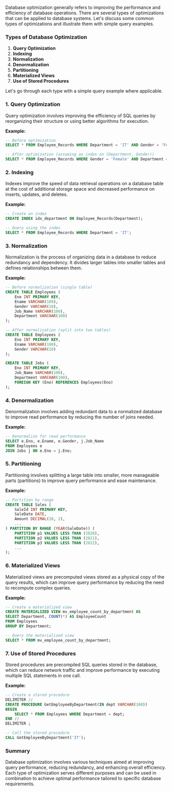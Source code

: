 Database optimization generally refers to improving the performance and efficiency of database operations. There are several types of optimizations that can be applied to database systems. Let's discuss some common types of optimizations and illustrate them with simple query examples.

### Types of Database Optimization

1. **Query Optimization**
2. **Indexing**
3. **Normalization**
4. **Denormalization**
5. **Partitioning**
6. **Materialized Views**
7. **Use of Stored Procedures**

Let's go through each type with a simple query example where applicable.

### 1. Query Optimization

Query optimization involves improving the efficiency of SQL queries by reorganizing their structure or using better algorithms for execution.

**Example:**
```sql
-- Before optimization
SELECT * FROM Employee_Records WHERE Department = 'IT' AND Gender = 'Female';

-- After optimization (assuming an index on (Department, Gender))
SELECT * FROM Employee_Records WHERE Gender = 'Female' AND Department = 'IT';
```

### 2. Indexing

Indexes improve the speed of data retrieval operations on a database table at the cost of additional storage space and decreased performance on inserts, updates, and deletes.

**Example:**
```sql
-- Create an index
CREATE INDEX idx_department ON Employee_Records(Department);

-- Query using the index
SELECT * FROM Employee_Records WHERE Department = 'IT';
```

### 3. Normalization

Normalization is the process of organizing data in a database to reduce redundancy and dependency. It divides larger tables into smaller tables and defines relationships between them.

**Example:**
```sql
-- Before normalization (single table)
CREATE TABLE Employees (
    Eno INT PRIMARY KEY,
    Ename VARCHAR(100),
    Gender VARCHAR(10),
    Job_Name VARCHAR(100),
    Department VARCHAR(100)
);

-- After normalization (split into two tables)
CREATE TABLE Employees (
    Eno INT PRIMARY KEY,
    Ename VARCHAR(100),
    Gender VARCHAR(10)
);

CREATE TABLE Jobs (
    Eno INT PRIMARY KEY,
    Job_Name VARCHAR(100),
    Department VARCHAR(100),
    FOREIGN KEY (Eno) REFERENCES Employees(Eno)
);
```

### 4. Denormalization

Denormalization involves adding redundant data to a normalized database to improve read performance by reducing the number of joins needed.

**Example:**
```sql
-- Denormalize for read performance
SELECT e.Eno, e.Ename, e.Gender, j.Job_Name
FROM Employees e
JOIN Jobs j ON e.Eno = j.Eno;
```

### 5. Partitioning

Partitioning involves splitting a large table into smaller, more manageable parts (partitions) to improve query performance and ease maintenance.

**Example:**
```sql
-- Partition by range
CREATE TABLE Sales (
    SaleId INT PRIMARY KEY,
    SaleDate DATE,
    Amount DECIMAL(10, 2),
    ...
) PARTITION BY RANGE (YEAR(SaleDate)) (
    PARTITION p1 VALUES LESS THAN (2020),
    PARTITION p2 VALUES LESS THAN (2021),
    PARTITION p3 VALUES LESS THAN (2022),
    ...
);
```

### 6. Materialized Views

Materialized views are precomputed views stored as a physical copy of the query results, which can improve query performance by reducing the need to recompute complex queries.

**Example:**
```sql
-- Create a materialized view
CREATE MATERIALIZED VIEW mv_employee_count_by_department AS
SELECT Department, COUNT(*) AS EmployeeCount
FROM Employees
GROUP BY Department;

-- Query the materialized view
SELECT * FROM mv_employee_count_by_department;
```

### 7. Use of Stored Procedures

Stored procedures are precompiled SQL queries stored in the database, which can reduce network traffic and improve performance by executing multiple SQL statements in one call.

**Example:**
```sql
-- Create a stored procedure
DELIMITER //
CREATE PROCEDURE GetEmployeeByDepartment(IN dept VARCHAR(100))
BEGIN
    SELECT * FROM Employees WHERE Department = dept;
END //
DELIMITER ;

-- Call the stored procedure
CALL GetEmployeeByDepartment('IT');
```

### Summary

Database optimization involves various techniques aimed at improving query performance, reducing redundancy, and enhancing overall efficiency. Each type of optimization serves different purposes and can be used in combination to achieve optimal performance tailored to specific database requirements.
